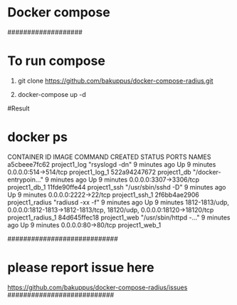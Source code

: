 #  Docker compose #
###################

# To run compose

1. git clone https://github.com/bakuppus/docker-compose-radius.git

2. docker-compose up -d

#Result 

# docker ps

CONTAINER ID        IMAGE               COMMAND                  CREATED             STATUS              PORTS                                                                                  NAMES
a5cbeee7fc62        project1_log        "rsyslogd -dn"           9 minutes ago       Up 9 minutes        0.0.0.0:514->514/tcp                                                                   project1_log_1
522a94247672        project1_db         "/docker-entrypoin..."   9 minutes ago       Up 9 minutes        0.0.0.0:3307->3306/tcp                                                                 project1_db_1
11fde90ffe44        project1_ssh        "/usr/sbin/sshd -D"      9 minutes ago       Up 9 minutes        0.0.0.0:2222->22/tcp                                                                   project1_ssh_1
2f6bb4ae2906        project1_radius     "radiusd -xx -f"         9 minutes ago       Up 9 minutes        1812-1813/udp, 0.0.0.0:1812-1813->1812-1813/tcp, 18120/udp, 0.0.0.0:18120->18120/tcp   project1_radius_1
84d645ffec18        project1_web        "/usr/sbin/httpd -..."   9 minutes ago       Up 9 minutes        0.0.0.0:80->80/tcp                                                                     project1_web_1





############################  
# please report issue  here
https://github.com/bakuppus/docker-compose-radius/issues
###########################

